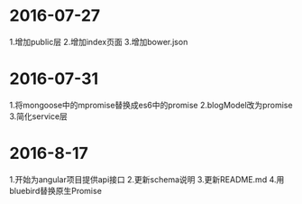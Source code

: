 2016-07-27
=====
1.增加public层
2.增加index页面
3.增加bower.json

2016-07-31
=====
1.将mongoose中的mpromise替换成es6中的promise
2.blogModel改为promise
3.简化service层

2016-8-17
=====
1.开始为angular项目提供api接口
2.更新schema说明
3.更新README.md
4.用bluebird替换原生Promise